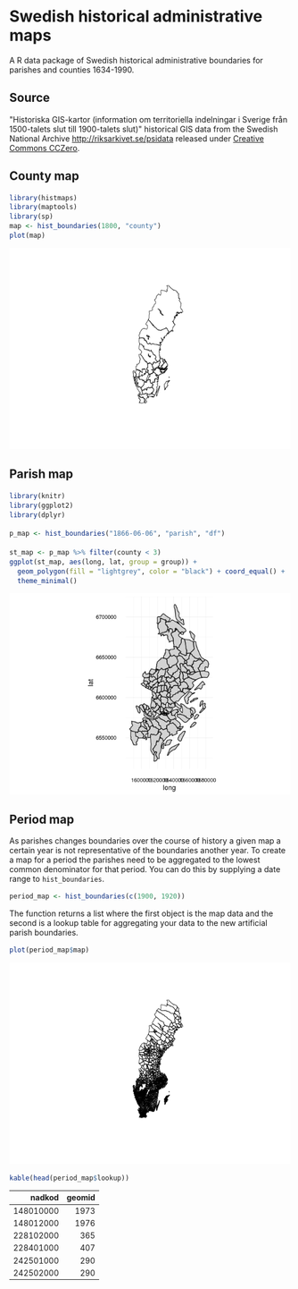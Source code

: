 <!-- README.md is generated from README.Rmd. Please edit that file -->
Swedish historical administrative maps
======================================

A R data package of Swedish historical administrative boundaries for parishes and counties 1634-1990.

Source
------

"Historiska GIS-kartor (information om territoriella indelningar i Sverige från 1500-talets slut till 1900-talets slut)" historical GIS data from the Swedish National Archive <http://riksarkivet.se/psidata> released under [Creative Commons CCZero](https://creativecommons.org/publicdomain/zero/1.0/).

County map
----------

``` r
library(histmaps)
library(maptools)
library(sp)
map <- hist_boundaries(1800, "county")
plot(map)
```

![](README_files/figure-markdown_github/county_ex-1.png)

Parish map
----------

``` r
library(knitr)
library(ggplot2)
library(dplyr)

p_map <- hist_boundaries("1866-06-06", "parish", "df")

st_map <- p_map %>% filter(county < 3)
ggplot(st_map, aes(long, lat, group = group)) +
  geom_polygon(fill = "lightgrey", color = "black") + coord_equal() + 
  theme_minimal()
```

![](README_files/figure-markdown_github/parish_ex-1.png)

Period map
----------

As parishes changes boundaries over the course of history a given map a certain year is not representative of the boundaries another year. To create a map for a period the parishes need to be aggregated to the lowest common denominator for that period. You can do this by supplying a date range to `hist_boundaries`.

``` r
period_map <- hist_boundaries(c(1900, 1920)) 
```

The function returns a list where the first object is the map data and the second is a lookup table for aggregating your data to the new artificial parish boundaries.

``` r
plot(period_map$map)
```

![](README_files/figure-markdown_github/period_plot-1.png)

``` r
kable(head(period_map$lookup))
```

|     nadkod|  geomid|
|----------:|-------:|
|  148010000|    1973|
|  148012000|    1976|
|  228102000|     365|
|  228401000|     407|
|  242501000|     290|
|  242502000|     290|

